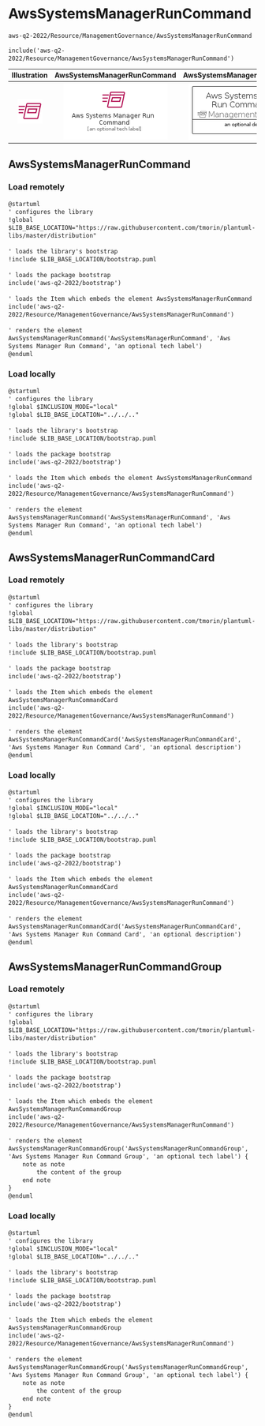 # AwsSystemsManagerRunCommand


```text
aws-q2-2022/Resource/ManagementGovernance/AwsSystemsManagerRunCommand
```

```text
include('aws-q2-2022/Resource/ManagementGovernance/AwsSystemsManagerRunCommand')
```



| Illustration | AwsSystemsManagerRunCommand | AwsSystemsManagerRunCommandCard | AwsSystemsManagerRunCommandGroup |
| :---: | :---: | :---: | :---: |
| ![illustration for Illustration](../../../aws-q2-2022/Resource/ManagementGovernance/AwsSystemsManagerRunCommand.png) | ![illustration for AwsSystemsManagerRunCommand](../../../aws-q2-2022/Resource/ManagementGovernance/AwsSystemsManagerRunCommand.Local.png) | ![illustration for AwsSystemsManagerRunCommandCard](../../../aws-q2-2022/Resource/ManagementGovernance/AwsSystemsManagerRunCommandCard.Local.png) | ![illustration for AwsSystemsManagerRunCommandGroup](../../../aws-q2-2022/Resource/ManagementGovernance/AwsSystemsManagerRunCommandGroup.Local.png) |




## AwsSystemsManagerRunCommand

### Load remotely
```plantuml
@startuml
' configures the library
!global $LIB_BASE_LOCATION="https://raw.githubusercontent.com/tmorin/plantuml-libs/master/distribution"

' loads the library's bootstrap
!include $LIB_BASE_LOCATION/bootstrap.puml

' loads the package bootstrap
include('aws-q2-2022/bootstrap')

' loads the Item which embeds the element AwsSystemsManagerRunCommand
include('aws-q2-2022/Resource/ManagementGovernance/AwsSystemsManagerRunCommand')

' renders the element
AwsSystemsManagerRunCommand('AwsSystemsManagerRunCommand', 'Aws Systems Manager Run Command', 'an optional tech label')
@enduml
```

### Load locally
```plantuml
@startuml
' configures the library
!global $INCLUSION_MODE="local"
!global $LIB_BASE_LOCATION="../../.."

' loads the library's bootstrap
!include $LIB_BASE_LOCATION/bootstrap.puml

' loads the package bootstrap
include('aws-q2-2022/bootstrap')

' loads the Item which embeds the element AwsSystemsManagerRunCommand
include('aws-q2-2022/Resource/ManagementGovernance/AwsSystemsManagerRunCommand')

' renders the element
AwsSystemsManagerRunCommand('AwsSystemsManagerRunCommand', 'Aws Systems Manager Run Command', 'an optional tech label')
@enduml
```

## AwsSystemsManagerRunCommandCard

### Load remotely
```plantuml
@startuml
' configures the library
!global $LIB_BASE_LOCATION="https://raw.githubusercontent.com/tmorin/plantuml-libs/master/distribution"

' loads the library's bootstrap
!include $LIB_BASE_LOCATION/bootstrap.puml

' loads the package bootstrap
include('aws-q2-2022/bootstrap')

' loads the Item which embeds the element AwsSystemsManagerRunCommandCard
include('aws-q2-2022/Resource/ManagementGovernance/AwsSystemsManagerRunCommand')

' renders the element
AwsSystemsManagerRunCommandCard('AwsSystemsManagerRunCommandCard', 'Aws Systems Manager Run Command Card', 'an optional description')
@enduml
```

### Load locally
```plantuml
@startuml
' configures the library
!global $INCLUSION_MODE="local"
!global $LIB_BASE_LOCATION="../../.."

' loads the library's bootstrap
!include $LIB_BASE_LOCATION/bootstrap.puml

' loads the package bootstrap
include('aws-q2-2022/bootstrap')

' loads the Item which embeds the element AwsSystemsManagerRunCommandCard
include('aws-q2-2022/Resource/ManagementGovernance/AwsSystemsManagerRunCommand')

' renders the element
AwsSystemsManagerRunCommandCard('AwsSystemsManagerRunCommandCard', 'Aws Systems Manager Run Command Card', 'an optional description')
@enduml
```

## AwsSystemsManagerRunCommandGroup

### Load remotely
```plantuml
@startuml
' configures the library
!global $LIB_BASE_LOCATION="https://raw.githubusercontent.com/tmorin/plantuml-libs/master/distribution"

' loads the library's bootstrap
!include $LIB_BASE_LOCATION/bootstrap.puml

' loads the package bootstrap
include('aws-q2-2022/bootstrap')

' loads the Item which embeds the element AwsSystemsManagerRunCommandGroup
include('aws-q2-2022/Resource/ManagementGovernance/AwsSystemsManagerRunCommand')

' renders the element
AwsSystemsManagerRunCommandGroup('AwsSystemsManagerRunCommandGroup', 'Aws Systems Manager Run Command Group', 'an optional tech label') {
    note as note
        the content of the group
    end note
}
@enduml
```

### Load locally
```plantuml
@startuml
' configures the library
!global $INCLUSION_MODE="local"
!global $LIB_BASE_LOCATION="../../.."

' loads the library's bootstrap
!include $LIB_BASE_LOCATION/bootstrap.puml

' loads the package bootstrap
include('aws-q2-2022/bootstrap')

' loads the Item which embeds the element AwsSystemsManagerRunCommandGroup
include('aws-q2-2022/Resource/ManagementGovernance/AwsSystemsManagerRunCommand')

' renders the element
AwsSystemsManagerRunCommandGroup('AwsSystemsManagerRunCommandGroup', 'Aws Systems Manager Run Command Group', 'an optional tech label') {
    note as note
        the content of the group
    end note
}
@enduml
```

